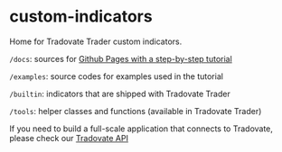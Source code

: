 # custom-indicators

Home for Tradovate Trader custom indicators.

`/docs`: sources for [Github Pages with a step-by-step tutorial](https://tradovate.github.io/custom-indicators/)

`/examples`: source codes for examples used in the tutorial

`/builtin`: indicators that are shipped with Tradovate Trader

`/tools`: helper classes and functions (available in Tradovate Trader)

If you need to build a full-scale application that connects to Tradovate, please check our [Tradovate API](https://github.com/tradovate/api)
